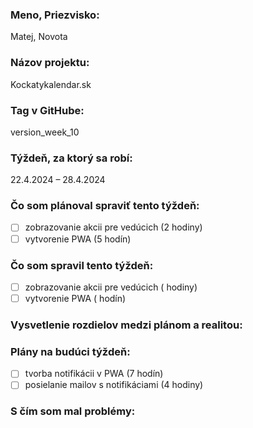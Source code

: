### Meno, Priezvisko:
Matej, Novota

### Názov projektu:
Kockatykalendar.sk

### Tag v GitHube:
version_week_10

### Týždeň, za ktorý sa robí:
22.4.2024 – 28.4.2024

### Čo som plánoval spraviť tento týždeň:
- [ ] zobrazovanie akcii pre vedúcich (2 hodiny)
- [ ] vytvorenie PWA (5 hodín)

### Čo som spravil tento týždeň:
- [ ] zobrazovanie akcii pre vedúcich ( hodiny)
- [ ] vytvorenie PWA ( hodín)

### Vysvetlenie rozdielov medzi plánom a realitou:


### Plány na budúci týždeň:
- [ ] tvorba notifikácii v PWA (7 hodín)
- [ ] posielanie mailov s notifikáciami (4 hodiny)

### S čím som mal problémy:
